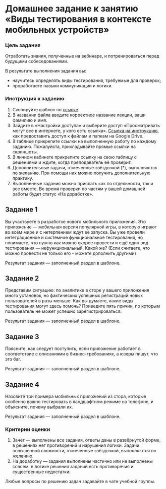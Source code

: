 # Домашнее задание к занятию «Виды тестирования в контексте мобильных устройств»

### Цель задания

Отработать знания, полученные на вебинаре, и потренироваться перед будущими собеседованиями.

В результате выполнения задания вы:

- научитесь определять виды тестирования, требуемые для проверок;
- проработаете навыки коммуникации и логики.

### Инструкция к заданию

1. Скопируйте шаблон по [ссылке](https://docs.google.com/document/d/1UNTO_GtAS7kLxM8hbalMXmF1Sua-0_TgOOfJCCydZc0/edit?usp=sharing).
2. В названии файла введите корректное название лекции, ваши фамилию и имя.
3. Зайдите в «Настройки доступа» и выберите доступ «Просматривать могут все в интернете, у кого есть ссылка». [Ссылка на инструкцию](https://support.google.com/docs/answer/2494822?hl=ru&co=GENIE.Platform%3DDesktop), как предоставить доступ к файлам и папкам на Google Drive.
4. В таблице прикрепите ссылки на выполненную работу по каждому заданию. Пожалуйста, прикладывайте прямые ссылки на скриншоты.
5. В личном кабинете прикрепите ссылку на свою таблицу с решениями и ждите, когда преподаватель её проверит.
6. Дополнительные задачи, отмеченные звёздочкой (*), выполняются по желанию. При помощи них можно получить дополнительную практику.
7. Выполненные задания можно прислать как по отдельности, так и все вместе. Во время проверки по частям у вашей домашней работы будет статус «На доработке».

## Задание 1

Вы участвуете в разработке нового мобильного приложения. Это приложение — мобильная версия популярной игры, в которую играют во всём мире и с нетерпением ждут её запуска. Вы уже провели интеграционное и системное функциональное тестирования, но понимаете, что нужно как можно скорее провести и ещё один вид тестирования — нефункциональный. Какой же?
(Если считаете, что можно провести не только его - можете дополнить другими)

Результат задания — заполненный раздел в шаблоне.

## Задание 2 

Представим ситуацию: по аналитике в сторе у вашего приложения много установок, но фактических успешных регистраций новых пользователей в разы меньше.
Как вы думаете, какие виды тестирования могут здесь помочь? Приведите пять причин, по которым пользователь не может успешно зарегистрироваться.

Результат задания — заполненный раздел в шаблоне.

## Задание 3

Поясните, как следует поступить, если приложение работает в соответствие с описаниями в бизнес-требованиях, а юзеры пишут, что это баг.

Результат задания — заполненный раздел в шаблоне.


## Задание 4

Назовите три примера мобильных приложений из стора, которые особенно важно тестировать в ландшафтном режиме на телефоне, и объясните, почему выбрали их.

Результат задания — заполненный раздел в шаблоне.


### Критерии оценки
1. Зачёт — выполнены все задания, ответы даны в развёрнутой форме, в решениях нет противоречий и нарушения логики. Задачи повышенной сложности, отмеченные звёздочкой, выполняются по желанию. 
2. На доработку — задания выполнены частично или не выполнены совсем, в логике решения заданий есть противоречия и существенные недостатки.

Любые вопросы по решению задач задавайте в чате учебной группы.
